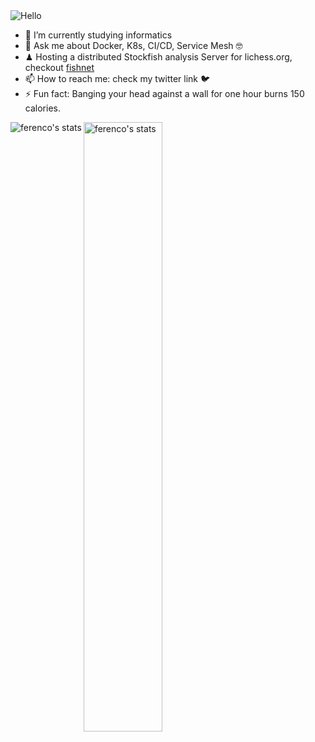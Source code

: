 <img src="https://media2.giphy.com/media/dzaUX7CAG0Ihi/giphy.gif?cid=ecf05e47x75n11vd31h4xj53sqylrgshxfedv31731cjebks&rid=giphy.gif" alt="Hello">

- 🌱 I’m currently studying informatics 
- 💬 Ask me about Docker, K8s, CI/CD, Service Mesh :nerd_face:
- ♟ Hosting a distributed Stockfish analysis Server for lichess.org, checkout [fishnet](https://github.com/niklasf/fishnet)  
- 📫 How to reach me: check my twitter link :bird:
- ⚡ Fun fact: Banging your head against a wall for one hour burns 150 calories.

<p><img align="left" src="https://github-readme-stats.vercel.app/api/top-langs/?username=ferencovonmatterhorn&theme=radical" alt="ferenco's stats" /></p>
<p><img align="center" src="https://github-readme-stats.vercel.app/api?username=ferencovonmatterhorn&theme=radical" alt="ferenco's stats" width="50%"/></p>
